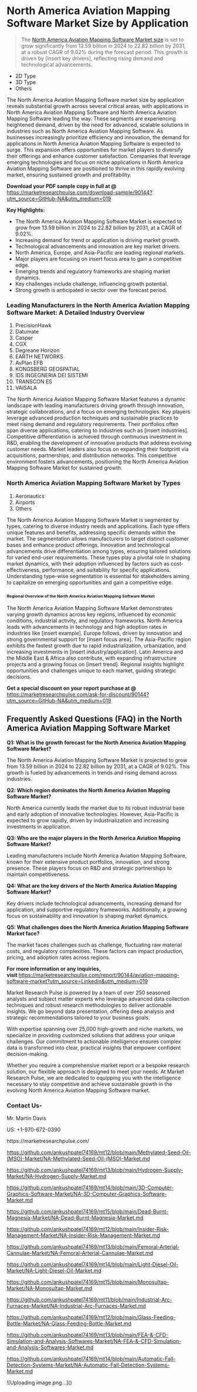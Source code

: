 <h1>North America Aviation Mapping Software Market&nbsp;Size by Application</h1><blockquote><p>The <a href="https://marketresearchpulse.com/download-sample/90144?utm_source=GitHub-NA&amp;utm_medium=019">North America Aviation Mapping Software Market size</a> is set to grow significantly from 13.59 billion in 2024 to 22.82 billion by 2031, at a robust CAGR of 9.02% during the forecast period. This growth is driven by [insert key drivers], reflecting rising demand and technological advancements.</p></blockquote><ul><li>2D Type <li> 3D Type <li> Others</li></ul><p>The North America Aviation Mapping Software market size by application reveals substantial growth across several critical areas, with applications in North America Aviation Mapping Software and North America Aviation Mapping Software leading the way. These segments are experiencing heightened demand, driven by the need for advanced, scalable solutions in industries such as North America Aviation Mapping Software. As businesses increasingly prioritize efficiency and innovation, the demand for applications in North America Aviation Mapping Software is expected to surge. This expansion offers opportunities for market players to diversify their offerings and enhance customer satisfaction. Companies that leverage emerging technologies and focus on niche applications in North America Aviation Mapping Software are positioned to thrive in this rapidly evolving market, ensuring sustained growth and profitability.</p><p><strong>Download your PDF sample copy in full at @ </strong><a href="https://marketresearchpulse.com/download-sample/90144?utm_source=GitHub-NA&amp;utm_medium=019">https://marketresearchpulse.com/download-sample/90144?utm_source=GitHub-NA&amp;utm_medium=019</a></p><p><strong>Key Highlights: </strong></p><ul><li>The North America Aviation Mapping Software Market is expected to grow from 13.59 billion in 2024 to 22.82 billion by 2031, at a CAGR of 9.02%.</li><li>Increasing demand for trend or application is driving market growth.</li><li>Technological advancements and innovation are key market drivers.</li><li>North America, Europe, and Asia-Pacific are leading regional markets.</li><li>Major players are focusing on insert focus area to gain a competitive edge.</li><li>Emerging trends and regulatory frameworks are shaping market dynamics.</li><li>Key challenges include challenge, influencing growth potential.</li><li>Strong growth is anticipated in sector over the forecast period.</li></ul><h3>Leading Manufacturers in the North America Aviation Mapping Software Market: A Detailed Industry Overview</h3><ol><li>PrecisionHawk</li><li>Datumate</li><li>Casper</li><li>CGX</li><li>Degreane Horizon</li><li>EARTH NETWORKS</li><li>AvPlan EFB</li><li>KONGSBERG GEOSPATIAL</li><li>IDS INGEGNERIA DEI SISTEMI</li><li>TRANSCON ES</li><li>VAISALA</li></ol><div class="flex max-w-full flex-col flex-grow"><div class="min-h-8 text-message flex w-full flex-col items-end gap-2 whitespace-normal break-words [.text-message+&amp;]:mt-5" dir="auto" data-message-author-role="assistant" data-message-id="fd8432e4-4910-450d-b182-61b7bfb0a01f" data-message-model-slug="gpt-4o"><div class="flex w-full flex-col gap-1 empty:hidden first:pt-[3px]"><div class="markdown prose w-full break-words dark:prose-invert light"><p>The North America Aviation Mapping Software Market features a dynamic landscape with leading manufacturers driving growth through innovation, strategic collaborations, and a focus on emerging technologies. Key players leverage advanced production techniques and sustainable practices to meet rising demand and regulatory requirements. Their portfolios often span diverse applications, catering to industries such as [insert industries]. Competitive differentiation is achieved through continuous investment in R&amp;D, enabling the development of innovative products that address evolving customer needs. Market leaders also focus on expanding their footprint via acquisitions, partnerships, and distribution networks. This competitive environment fosters advancements, positioning the North America Aviation Mapping Software Market for sustained growth.</p></div></div></div></div><h3>North America Aviation Mapping Software Market by Types</h3><ol><li>Aeronautics <li> Airports <li> Others</li></ol><div class="flex max-w-full flex-col flex-grow"><div class="min-h-8 text-message flex w-full flex-col items-end gap-2 whitespace-normal break-words [.text-message+&amp;]:mt-5" dir="auto" data-message-author-role="assistant" data-message-id="084470be-0bb7-4664-bddf-5156b4f41249" data-message-model-slug="gpt-4o-mini"><div class="flex w-full flex-col gap-1 empty:hidden first:pt-[3px]"><div class="markdown prose w-full break-words dark:prose-invert light"><p>The North America Aviation Mapping Software Market is segmented by types, catering to diverse industry needs and applications. Each type offers unique features and benefits, addressing specific demands within the market. The segmentation allows manufacturers to target distinct customer bases and enhance product offerings. Innovation and technological advancements drive differentiation among types, ensuring tailored solutions for varied end-user requirements. These types play a pivotal role in shaping market dynamics, with their adoption influenced by factors such as cost-effectiveness, performance, and suitability for specific applications. Understanding type-wise segmentation is essential for stakeholders aiming to capitalize on emerging opportunities and gain a competitive edge.</p></div></div></div></div><h3><span style="font-size: 11px;">Regional Overview of the North America Aviation Mapping Software Market</span></h3><div class="flex max-w-full flex-col flex-grow"><div class="min-h-8 text-message flex w-full flex-col items-end gap-2 whitespace-normal break-words [.text-message+&amp;]:mt-5" dir="auto" data-message-author-role="assistant" data-message-id="e9038762-ce64-4e30-91c9-9bd413514231" data-message-model-slug="gpt-4o-mini"><div class="flex w-full flex-col gap-1 empty:hidden first:pt-[3px]"><div class="markdown prose w-full break-words dark:prose-invert light"><p>The North America Aviation Mapping Software Market demonstrates varying growth dynamics across key regions, influenced by economic conditions, industrial activity, and regulatory frameworks. North America leads with advancements in technology and high adoption rates in industries like [insert example]. Europe follows, driven by innovation and strong governmental support for [insert focus area]. The Asia-Pacific region exhibits the fastest growth due to rapid industrialization, urbanization, and increasing investments in [insert industry/application]. Latin America and the Middle East &amp; Africa also contribute, with expanding infrastructure projects and a growing focus on [insert trend]. Regional insights highlight opportunities and challenges unique to each market, guiding strategic decisions.</p></div></div></div></div><p><strong>Get a special discount on your report purchase at @ </strong><a href="https://marketresearchpulse.com/ask-for-discount/90144?utm_source=GitHub-NA&amp;utm_medium=019">https://marketresearchpulse.com/ask-for-discount/90144?utm_source=GitHub-NA&amp;utm_medium=019</a></p><h2>Frequently Asked Questions (FAQ) in the North America Aviation Mapping Software Market</h2><p><strong>Q1: What is the growth forecast for the North America Aviation Mapping Software Market?</strong></p><p>The North America Aviation Mapping Software Market is projected to grow from 13.59 billion in 2024 to 22.82 billion by 2031, at a CAGR of 9.02%. This growth is fueled by advancements in trends and rising demand across industries.</p><p><strong>Q2: Which region dominates the North America Aviation Mapping Software Market?</strong></p><p>North America currently leads the market due to its robust industrial base and early adoption of innovative technologies. However, Asia-Pacific is expected to grow rapidly, driven by industrialization and increasing investments in application.</p><p><strong>Q3: Who are the major players in the North America Aviation Mapping Software Market?</strong></p><p>Leading manufacturers include North America Aviation Mapping Software, known for their extensive product portfolios, innovation, and strong presence. These players focus on R&amp;D and strategic partnerships to maintain competitiveness.</p><p><strong>Q4: What are the key drivers of the North America Aviation Mapping Software Market?</strong></p><p>Key drivers include technological advancements, increasing demand for application, and supportive regulatory frameworks. Additionally, a growing focus on sustainability and innovation is shaping market dynamics.</p><p><strong>Q5: What challenges does the North America Aviation Mapping Software Market face?</strong></p><p>The market faces challenges such as challenge, fluctuating raw material costs, and regulatory complexities. These factors can impact production, pricing, and adoption rates across regions.</p><p><strong>For more information or any inquiries, visit&nbsp;</strong><a href="https://marketresearchpulse.com/report/90144/aviation-mapping-software-market?utm_source=Linkedin&utm_medium=019">https://marketresearchpulse.com/report/90144/aviation-mapping-software-market?utm_source=Linkedin&utm_medium=019</a></p><p>Market Research Pulse is powered by a team of over 250 seasoned analysts and subject matter experts who leverage advanced data collection techniques and robust research methodologies to deliver actionable insights. We go beyond data presentation, offering deep analysis and strategic recommendations tailored to your business goals.</p><p>With expertise spanning over 25,000 high-growth and niche markets, we specialize in providing customized solutions that address your unique challenges. Our commitment to actionable intelligence ensures complex data is transformed into clear, practical insights that empower confident decision-making.</p><p>Whether you require a comprehensive market report or a bespoke research solution, our flexible approach is designed to meet your needs. At Market Research Pulse, we are dedicated to equipping you with the intelligence necessary to stay competitive and achieve sustainable growth in the evolving North America Aviation Mapping Software market.</p><h3><strong>Contact Us-</strong></h3><p>Mr. Martin Davis</p><p>US: +1-970-672-0390</p><p>https://marketresearchpulse.com/</p><p><a href="https://github.com/ankushpatel74169/mt12/blob/main/Methylated-Seed-Oil-(MSO)-Market/NA-Methylated-Seed-Oil-(MSO)-Market.md">https://github.com/ankushpatel74169/mt12/blob/main/Methylated-Seed-Oil-(MSO)-Market/NA-Methylated-Seed-Oil-(MSO)-Market.md</a></p><p><a href="https://github.com/ankushpatel74169/mt13/blob/main/Hydrogen-Supply-Market/NA-Hydrogen-Supply-Market.md">https://github.com/ankushpatel74169/mt13/blob/main/Hydrogen-Supply-Market/NA-Hydrogen-Supply-Market.md</a></p><p><a href="https://github.com/ankushpatel74169/mt14/blob/main/3D-Computer-Graphics-Software-Market/NA-3D-Computer-Graphics-Software-Market.md">https://github.com/ankushpatel74169/mt14/blob/main/3D-Computer-Graphics-Software-Market/NA-3D-Computer-Graphics-Software-Market.md</a></p><p><a href="https://github.com/ankushpatel74169/mt15/blob/main/Dead-Burnt-Magnesia-Market/NA-Dead-Burnt-Magnesia-Market.md">https://github.com/ankushpatel74169/mt15/blob/main/Dead-Burnt-Magnesia-Market/NA-Dead-Burnt-Magnesia-Market.md</a></p><p><a href="https://github.com/ankushpatel74169/mt12/blob/main/Insider-Risk-Management-Market/NA-Insider-Risk-Management-Market.md">https://github.com/ankushpatel74169/mt12/blob/main/Insider-Risk-Management-Market/NA-Insider-Risk-Management-Market.md</a></p><p><a href="https://github.com/ankushpatel74169/mt13/blob/main/Femoral-Arterial-Cannulae-Market/NA-Femoral-Arterial-Cannulae-Market.md">https://github.com/ankushpatel74169/mt13/blob/main/Femoral-Arterial-Cannulae-Market/NA-Femoral-Arterial-Cannulae-Market.md</a></p><p><a href="https://github.com/ankushpatel74169/mt14/blob/main/Light-Diesel-Oil-Market/NA-Light-Diesel-Oil-Market.md">https://github.com/ankushpatel74169/mt14/blob/main/Light-Diesel-Oil-Market/NA-Light-Diesel-Oil-Market.md</a></p><p><a href="https://github.com/ankushpatel74169/mt15/blob/main/Monosultap-Market/NA-Monosultap-Market.md">https://github.com/ankushpatel74169/mt15/blob/main/Monosultap-Market/NA-Monosultap-Market.md</a></p><p><a href="https://github.com/ankushpatel74169/mt11/blob/main/Industrial-Arc-Furnaces-Market/NA-Industrial-Arc-Furnaces-Market.md">https://github.com/ankushpatel74169/mt11/blob/main/Industrial-Arc-Furnaces-Market/NA-Industrial-Arc-Furnaces-Market.md</a></p><p><a href="https://github.com/ankushpatel74169/mt12/blob/main/Glass-Feeding-Bottle-Market/NA-Glass-Feeding-Bottle-Market.md">https://github.com/ankushpatel74169/mt12/blob/main/Glass-Feeding-Bottle-Market/NA-Glass-Feeding-Bottle-Market.md</a></p><p><a href="https://github.com/ankushpatel74169/mt13/blob/main/FEA-&-CFD-Simulation-and-Analysis-Softwares-Market/NA-FEA-&-CFD-Simulation-and-Analysis-Softwares-Market.md">https://github.com/ankushpatel74169/mt13/blob/main/FEA-&-CFD-Simulation-and-Analysis-Softwares-Market/NA-FEA-&-CFD-Simulation-and-Analysis-Softwares-Market.md</a></p><p><a href="https://github.com/ankushpatel74169/mt14/blob/main/Automatic-Fall-Detection-Systems-Market/NA-Automatic-Fall-Detection-Systems-Market.md">https://github.com/ankushpatel74169/mt14/blob/main/Automatic-Fall-Detection-Systems-Market/NA-Automatic-Fall-Detection-Systems-Market.md</a></p>
![Uploading image.png…]()
